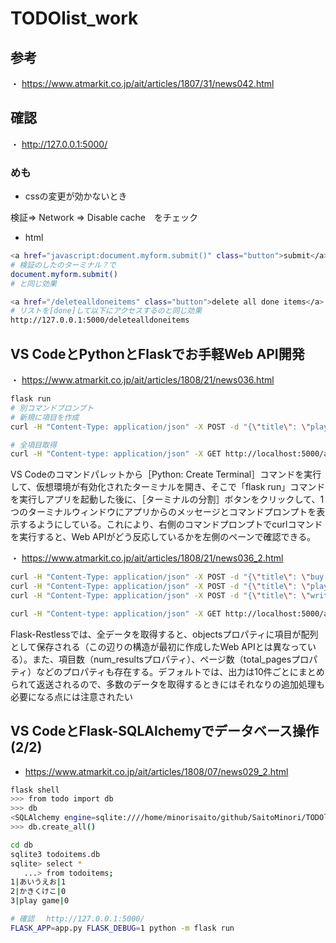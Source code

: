 # TODOlist_work

## 参考

・ https://www.atmarkit.co.jp/ait/articles/1807/31/news042.html


## 確認

・ http://127.0.0.1:5000/


### めも

* cssの変更が効かないとき

検証⇒ Network ⇒ Disable cache　をチェック

* html
```bash
<a href="javascript:document.myform.submit()" class="button">submit</a>
# 検証のしたのターミナル？で
document.myform.submit()
# と同じ効果

<a href="/deletealldoneitems" class="button">delete all done items</a>
# リストを[done]して以下にアクセスするのと同じ効果
http://127.0.0.1:5000/deletealldoneitems
```

## VS CodeとPythonとFlaskでお手軽Web API開発

・ https://www.atmarkit.co.jp/ait/articles/1808/21/news036.html
```bash
flask run
# 別コマンドプロンプト
# 新規に項目を作成
curl -H "Content-Type: application/json" -X POST -d "{\"title\": \"play game\"}" http://localhost:5000/api/todoitems

# 全項目取得
curl -H "Content-type: application/json" -X GET http://localhost:5000/api/todoitems
```
VS Codeのコマンドパレットから［Python: Create Terminal］コマンドを実行して、仮想環境が有効化されたターミナルを開き、そこで「flask run」コマンドを実行しアプリを起動した後に、［ターミナルの分割］ボタンをクリックして、1つのターミナルウィンドウにアプリからのメッセージとコマンドプロンプトを表示するようにしている。これにより、右側のコマンドプロンプトでcurlコマンドを実行すると、Web APIがどう反応しているかを左側のペーンで確認できる。

・ https://www.atmarkit.co.jp/ait/articles/1808/21/news036_2.html
```bash
curl -H "Content-Type: application/json" -X POST -d "{\"title\": \"buy milk\"}" http://localhost:5000/api/todoitems
curl -H "Content-Type: application/json" -X POST -d "{\"title\": \"play game\"}" http://localhost:5000/api/todoitems
curl -H "Content-Type: application/json" -X POST -d "{\"title\": \"write article\"}" http://localhost:5000/api/todoitems

curl -H "Content-type: application/json" -X GET http://localhost:5000/api/todoitems
```
Flask-Restlessでは、全データを取得すると、objectsプロパティに項目が配列として保存される（この辺りの構造が最初に作成したWeb APIとは異なっている）。また、項目数（num_resultsプロパティ）、ページ数（total_pagesプロパティ）などのプロパティも存在する。デフォルトでは、出力は10件ごとにまとめられて返送されるので、多数のデータを取得するときにはそれなりの追加処理も必要になる点には注意されたい


## VS CodeとFlask-SQLAlchemyでデータベース操作 (2/2)

* https://www.atmarkit.co.jp/ait/articles/1808/07/news029_2.html

```bash
flask shell
>>> from todo import db
>>> db
<SQLAlchemy engine=sqlite:////home/minorisaito/github/SaitoMinori/TODOlist_work/db/todoitems.db>
>>> db.create_all()

cd db
sqlite3 todoitems.db
sqlite> select *
   ...> from todoitems;
1|あいうえお|1
2|かきくけこ|0
3|play game|0

# 確認 　http://127.0.0.1:5000/
FLASK_APP=app.py FLASK_DEBUG=1 python -m flask run
```
